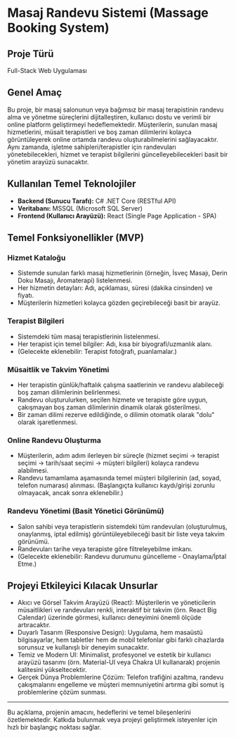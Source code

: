# Masaj Randevu Sistemi (Massage Booking System)

## Proje Türü
Full-Stack Web Uygulaması

## Genel Amaç
Bu proje, bir masaj salonunun veya bağımsız bir masaj terapistinin randevu alma ve yönetme süreçlerini dijitalleştiren, kullanıcı dostu ve verimli bir online platform geliştirmeyi hedeflemektedir. Müşterilerin, sunulan masaj hizmetlerini, müsait terapistleri ve boş zaman dilimlerini kolayca görüntüleyerek online ortamda randevu oluşturabilmelerini sağlayacaktır. Aynı zamanda, işletme sahipleri/terapistler için randevuları yönetebilecekleri, hizmet ve terapist bilgilerini güncelleyebilecekleri basit bir yönetim arayüzü sunacaktır.

## Kullanılan Temel Teknolojiler
- **Backend (Sunucu Tarafı):** C# .NET Core (RESTful API)
- **Veritabanı:** MSSQL (Microsoft SQL Server)
- **Frontend (Kullanıcı Arayüzü):** React (Single Page Application - SPA)

## Temel Fonksiyonellikler (MVP)

### Hizmet Kataloğu
- Sistemde sunulan farklı masaj hizmetlerinin (örneğin, İsveç Masajı, Derin Doku Masajı, Aromaterapi) listelenmesi.
- Her hizmetin detayları: Adı, açıklaması, süresi (dakika cinsinden) ve fiyatı.
- Müşterilerin hizmetleri kolayca gözden geçirebileceği basit bir arayüz.

### Terapist Bilgileri
- Sistemdeki tüm masaj terapistlerinin listelenmesi.
- Her terapist için temel bilgiler: Adı, kısa bir biyografi/uzmanlık alanı.
- (Gelecekte eklenebilir: Terapist fotoğrafı, puanlamalar.)

### Müsaitlik ve Takvim Yönetimi
- Her terapistin günlük/haftalık çalışma saatlerinin ve randevu alabileceği boş zaman dilimlerinin belirlenmesi.
- Randevu oluşturulurken, seçilen hizmete ve terapiste göre uygun, çakışmayan boş zaman dilimlerinin dinamik olarak gösterilmesi.
- Bir zaman dilimi rezerve edildiğinde, o dilimin otomatik olarak "dolu" olarak işaretlenmesi.

### Online Randevu Oluşturma
- Müşterilerin, adım adım ilerleyen bir süreçle (hizmet seçimi -> terapist seçimi -> tarih/saat seçimi -> müşteri bilgileri) kolayca randevu alabilmesi.
- Randevu tamamlama aşamasında temel müşteri bilgilerinin (ad, soyad, telefon numarası) alınması. (Başlangıçta kullanıcı kaydı/girişi zorunlu olmayacak, ancak sonra eklenebilir.)

### Randevu Yönetimi (Basit Yönetici Görünümü)
- Salon sahibi veya terapistlerin sistemdeki tüm randevuları (oluşturulmuş, onaylanmış, iptal edilmiş) görüntüleyebileceği basit bir liste veya takvim görünümü.
- Randevuları tarihe veya terapiste göre filtreleyebilme imkanı.
- (Gelecekte eklenebilir: Randevu durumunu güncelleme - Onaylama/İptal Etme.)

## Projeyi Etkileyici Kılacak Unsurlar
- Akıcı ve Görsel Takvim Arayüzü (React): Müşterilerin ve yöneticilerin müsaitlikleri ve randevuları renkli, interaktif bir takvim (örn. React Big Calendar) üzerinde görmesi, kullanıcı deneyimini önemli ölçüde artıracaktır.
- Duyarlı Tasarım (Responsive Design): Uygulama, hem masaüstü bilgisayarlar, hem tabletler hem de mobil telefonlar gibi farklı cihazlarda sorunsuz ve kullanışlı bir deneyim sunacaktır.
- Temiz ve Modern UI: Minimalist, profesyonel ve estetik bir kullanıcı arayüzü tasarımı (örn. Material-UI veya Chakra UI kullanarak) projenin kalitesini yükseltecektir.
- Gerçek Dünya Problemlerine Çözüm: Telefon trafiğini azaltma, randevu çakışmalarını engelleme ve müşteri memnuniyetini artırma gibi somut iş problemlerine çözüm sunması.

---

Bu açıklama, projenin amacını, hedeflerini ve temel bileşenlerini özetlemektedir. Katkıda bulunmak veya projeyi geliştirmek isteyenler için hızlı bir başlangıç noktası sağlar.